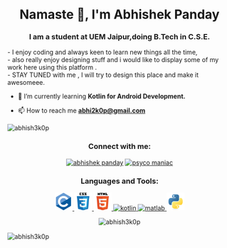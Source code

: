 <h1 align="center">Namaste 👋, I'm Abhishek Panday</h1>
<h3 align="center">I am a student at UEM Jaipur,doing B.Tech in C.S.E.<br></h3>
- I enjoy coding and always keen to learn new things all the time,<br>
- also really enjoy designing stuff and i would like to display some of my work here using this platform .<br>
- STAY TUNED with me , I will try to design this place and make it awesomeee.



- 🌱 I’m currently learning **Kotlin for Android Development.**

- 📫 How to reach me **abhi2k0p@gmail.com**

<p><img align="center" src="<p><img align="center" src="https://github-readme-stats.vercel.app/api/top-langs?username=abhish3k0p&show_icons=true&locale=en&layout=compact" alt="abhish3k0p" /></p>

<h3 align="center">Connect with me:</h3>
<p align="center">
<a href="https://linkedin.com/in/abhishek panday" target="blank"><img align="center" src="https://raw.githubusercontent.com/rahuldkjain/github-profile-readme-generator/master/src/images/icons/Social/linked-in-alt.svg" alt="abhishek panday" height="30" width="40" /></a>
<a href="https://www.youtube.com/c/Psyco maniac" target="blank"><img align="center" src="https://raw.githubusercontent.com/rahuldkjain/github-profile-readme-generator/master/src/images/icons/Social/youtube.svg" alt="psyco maniac" height="30" width="40" /></a>
</p>

<h3 align="center">Languages and Tools:</h3>
<p align="center"> <a href="https://www.cprogramming.com/" target="_blank" rel="noreferrer"> <img src="https://raw.githubusercontent.com/devicons/devicon/master/icons/c/c-original.svg" alt="c" width="40" height="40"/> </a>
<a href="https://www.w3schools.com/css/" target="_blank" rel="noreferrer"> <img src="https://raw.githubusercontent.com/devicons/devicon/master/icons/css3/css3-original-wordmark.svg" alt="css3" width="40" height="40"/> </a> 
<a href="https://www.w3.org/html/" target="_blank" rel="noreferrer"> <img src="https://raw.githubusercontent.com/devicons/devicon/master/icons/html5/html5-original-wordmark.svg" alt="html5" width="40" height="40"/> </a>
<a href="https://kotlinlang.org" target="_blank" rel="noreferrer"> <img src="https://www.vectorlogo.zone/logos/kotlinlang/kotlinlang-icon.svg" alt="kotlin" width="40" height="40"/> </a> 
<a href="https://www.mathworks.com/" target="_blank" rel="noreferrer"> <img src="https://upload.wikimedia.org/wikipedia/commons/2/21/Matlab_Logo.png" alt="matlab" width="40" height="40"/> </a> 
<a href="https://www.python.org" target="_blank" rel="noreferrer"> <img src="https://raw.githubusercontent.com/devicons/devicon/master/icons/python/python-original.svg" alt="python" width="40" height="40"/> </a> </p>



<p align="center"> <img src="https://komarev.com/ghpvc/?username=abhish3k0p&label=Profile%20views&color=0e75b6&style=flat" alt="abhish3k0p" /> </p>
<p><img align="center" src="https://github-readme-stats.vercel.app/api/top-langs?username=abhish3k0p&show_icons=true&locale=en&layout=compact" alt="abhish3k0p" /></p>
